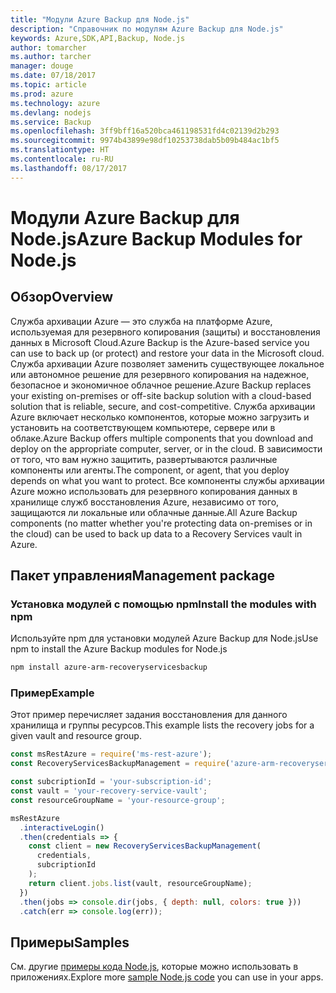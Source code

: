 ```yaml
---
title: "Модули Azure Backup для Node.js"
description: "Справочник по модулям Azure Backup для Node.js"
keywords: Azure,SDK,API,Backup, Node.js
author: tomarcher
ms.author: tarcher
manager: douge
ms.date: 07/18/2017
ms.topic: article
ms.prod: azure
ms.technology: azure
ms.devlang: nodejs
ms.service: Backup
ms.openlocfilehash: 3ff9bff16a520bca461198531fd4c02139d2b293
ms.sourcegitcommit: 9974b43899e98df10253738dab5b09b484ac1bf5
ms.translationtype: HT
ms.contentlocale: ru-RU
ms.lasthandoff: 08/17/2017
---
```

# <a name="azure-backup-modules-for-nodejs"></a><span data-ttu-id="77fb0-104">Модули Azure Backup для Node.js</span><span class="sxs-lookup"><span data-stu-id="77fb0-104">Azure Backup Modules for Node.js</span></span>

## <a name="overview"></a><span data-ttu-id="77fb0-105">Обзор</span><span class="sxs-lookup"><span data-stu-id="77fb0-105">Overview</span></span>

<span data-ttu-id="77fb0-106">Служба архивации Azure — это служба на платформе Azure, используемая для резервного копирования (защиты) и восстановления данных в Microsoft Cloud.</span><span class="sxs-lookup"><span data-stu-id="77fb0-106">Azure Backup is the Azure-based service you can use to back up (or protect) and restore your data in the Microsoft cloud.</span></span> <span data-ttu-id="77fb0-107">Служба архивации Azure позволяет заменить существующее локальное или автономное решение для резервного копирования на надежное, безопасное и экономичное облачное решение.</span><span class="sxs-lookup"><span data-stu-id="77fb0-107">Azure Backup replaces your existing on-premises or off-site backup solution with a cloud-based solution that is reliable, secure, and cost-competitive.</span></span> <span data-ttu-id="77fb0-108">Служба архивации Azure включает несколько компонентов, которые можно загрузить и установить на соответствующем компьютере, сервере или в облаке.</span><span class="sxs-lookup"><span data-stu-id="77fb0-108">Azure Backup offers multiple components that you download and deploy on the appropriate computer, server, or in the cloud.</span></span> <span data-ttu-id="77fb0-109">В зависимости от того, что вам нужно защитить, развертываются различные компоненты или агенты.</span><span class="sxs-lookup"><span data-stu-id="77fb0-109">The component, or agent, that you deploy depends on what you want to protect.</span></span> <span data-ttu-id="77fb0-110">Все компоненты службы архивации Azure можно использовать для резервного копирования данных в хранилище служб восстановления Azure, независимо от того, защищаются ли локальные или облачные данные.</span><span class="sxs-lookup"><span data-stu-id="77fb0-110">All Azure Backup components (no matter whether you're protecting data on-premises or in the cloud) can be used to back up data to a Recovery Services vault in Azure.</span></span> 

## <a name="management-package"></a><span data-ttu-id="77fb0-111">Пакет управления</span><span class="sxs-lookup"><span data-stu-id="77fb0-111">Management package</span></span>

### <a name="install-the-modules-with-npm"></a><span data-ttu-id="77fb0-112">Установка модулей с помощью npm</span><span class="sxs-lookup"><span data-stu-id="77fb0-112">Install the modules with npm</span></span>

<span data-ttu-id="77fb0-113">Используйте npm для установки модулей Azure Backup для Node.js</span><span class="sxs-lookup"><span data-stu-id="77fb0-113">Use npm to install the Azure Backup modules for Node.js</span></span>

```bash
npm install azure-arm-recoveryservicesbackup
```

### <a name="example"></a><span data-ttu-id="77fb0-114">Пример</span><span class="sxs-lookup"><span data-stu-id="77fb0-114">Example</span></span>

<span data-ttu-id="77fb0-115">Этот пример перечисляет задания восстановления для данного хранилища и группы ресурсов.</span><span class="sxs-lookup"><span data-stu-id="77fb0-115">This example lists the recovery jobs for a given vault and resource group.</span></span>

```javascript
const msRestAzure = require('ms-rest-azure');
const RecoveryServicesBackupManagement = require('azure-arm-recoveryservicesbackup');

const subcriptionId = 'your-subscription-id';
const vault = 'your-recovery-service-vault';
const resourceGroupName = 'your-resource-group';

msRestAzure
  .interactiveLogin()
  .then(credentials => {
    const client = new RecoveryServicesBackupManagement(
      credentials,
      subcriptionId
    );
    return client.jobs.list(vault, resourceGroupName);
  })
  .then(jobs => console.dir(jobs, { depth: null, colors: true }))
  .catch(err => console.log(err));
```

## <a name="samples"></a><span data-ttu-id="77fb0-116">Примеры</span><span class="sxs-lookup"><span data-stu-id="77fb0-116">Samples</span></span>

<span data-ttu-id="77fb0-117">См. другие [примеры кода Node.js](https://azure.microsoft.com/resources/samples/?platform=nodejs), которые можно использовать в приложениях.</span><span class="sxs-lookup"><span data-stu-id="77fb0-117">Explore more [sample Node.js code](https://azure.microsoft.com/resources/samples/?platform=nodejs) you can use in your apps.</span></span>

